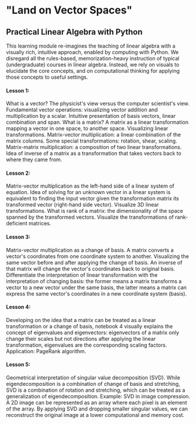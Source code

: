 # "Land on Vector Spaces"
## Practical Linear Algebra with Python

This learning module re-imagines the teaching of linear algebra with a visually rich, intuitive approach, enabled by computing with Python.
We disregard all the rules-based, memorization-heavy instruction of typical (undergraduate) courses in linear algebra.
Instead, we rely on visuals to elucidate the core concepts, and on computational thinking for applying those concepts to useful settings.

#### Lesson 1:
What is a vector? The physicist's view versus the computer scientist's view. Fundamental vector operations: visualizing vector addition and multiplication by a scalar. Intuitive presentation of basis vectors, linear combination and span. What is a matrix? A matrix as a linear transformation mapping a vector in one space, to another space. Visualizing linear transformations. Matrix-vector multiplication: a linear combination of the matrix columns. Some special transformations: rotation, shear, scaling. Matrix-matrix multiplication: a composition of two linear transformations. Idea of inverse of a matrix as a transformation that takes vectors back to where they came from.

#### Lesson 2:
Matrix-vector multiplication as the left-hand side of a linear system of equation. Idea of solving for an unknown vector in a linear system is equivalent to finding the input vector given the transformation matrix its transformed vector (right-hand side vector). Visualize 3D linear transformations. What is rank of a matrix: the dimensionality of the space spanned by the transformed vectors. Visualize the transformations of rank-deficient matrices.

#### Lesson 3:
Matrix-vector multiplication as a change of basis. A matrix converts a vector's coordinates from one coordinate system to another. Visualizing the same vector before and after applying the change of basis. An inverse of that matrix will change the vector's coordinates back to original basis. Differentiate the interpretation of linear transformation with the interpretation of changing basis: the former means a matrix transforms a vector to a new vector under the same basis, the latter means a matrix can express the same vector's coordinates in a new coordinate system (basis).

#### Lesson 4:
Developing on the idea that a matrix can be treated as a linear transformation or a change of basis, notebook 4 visually explains the concept of eigenvalues and eigenvectors: eigenvectors of a matrix only change their scales but not directions after applying the linear transformation, eigenvalues are the corresponding scaling factors. Application: PageRank algorithm.

#### Lesson 5:
Geometrical interpretation of singular value decomposition (SVD). While eigendecomposition is a combination of change of basis and stretching, SVD is a combination of rotation and stretching, which can be treated as a generalization of eigendecomposition.
Example: SVD in image compression. A 2D image can be represented as an array where each pixel is an element of the array. By applying SVD and dropping smaller singular values, we can reconstruct the original image at a lower computational and memory cost.